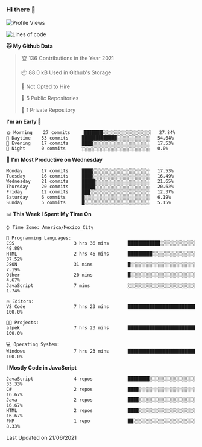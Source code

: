 ### Hi there 👋

<!--START_SECTION:waka-->
![Profile Views](http://img.shields.io/badge/Profile%20Views-0-blue)

![Lines of code](https://img.shields.io/badge/From%20Hello%20World%20I%27ve%20Written-1.8%20million%20lines%20of%20code-blue)

**🐱 My Github Data** 

> 🏆 136 Contributions in the Year 2021
 > 
> 📦 88.0 kB Used in Github's Storage 
 > 
> 🚫 Not Opted to Hire
 > 
> 📜 5 Public Repositories 
 > 
> 🔑 1 Private Repository 
 > 
**I'm an Early 🐤** 

```text
🌞 Morning    27 commits     ███████░░░░░░░░░░░░░░░░░░   27.84% 
🌆 Daytime    53 commits     █████████████░░░░░░░░░░░░   54.64% 
🌃 Evening    17 commits     ████░░░░░░░░░░░░░░░░░░░░░   17.53% 
🌙 Night      0 commits      ░░░░░░░░░░░░░░░░░░░░░░░░░   0.0%

```
📅 **I'm Most Productive on Wednesday** 

```text
Monday       17 commits     ████░░░░░░░░░░░░░░░░░░░░░   17.53% 
Tuesday      16 commits     ████░░░░░░░░░░░░░░░░░░░░░   16.49% 
Wednesday    21 commits     █████░░░░░░░░░░░░░░░░░░░░   21.65% 
Thursday     20 commits     █████░░░░░░░░░░░░░░░░░░░░   20.62% 
Friday       12 commits     ███░░░░░░░░░░░░░░░░░░░░░░   12.37% 
Saturday     6 commits      █░░░░░░░░░░░░░░░░░░░░░░░░   6.19% 
Sunday       5 commits      █░░░░░░░░░░░░░░░░░░░░░░░░   5.15%

```


📊 **This Week I Spent My Time On** 

```text
⌚︎ Time Zone: America/Mexico_City

💬 Programming Languages: 
CSS                      3 hrs 36 mins       ████████████░░░░░░░░░░░░░   48.88% 
HTML                     2 hrs 46 mins       █████████░░░░░░░░░░░░░░░░   37.52% 
JSON                     31 mins             █░░░░░░░░░░░░░░░░░░░░░░░░   7.19% 
Other                    20 mins             █░░░░░░░░░░░░░░░░░░░░░░░░   4.67% 
JavaScript               7 mins              ░░░░░░░░░░░░░░░░░░░░░░░░░   1.74%

🔥 Editors: 
VS Code                  7 hrs 23 mins       █████████████████████████   100.0%

🐱‍💻 Projects: 
alpek                    7 hrs 23 mins       █████████████████████████   100.0%

💻 Operating System: 
Windows                  7 hrs 23 mins       █████████████████████████   100.0%

```

**I Mostly Code in JavaScript** 

```text
JavaScript               4 repos             ████████░░░░░░░░░░░░░░░░░   33.33% 
C#                       2 repos             ████░░░░░░░░░░░░░░░░░░░░░   16.67% 
Java                     2 repos             ████░░░░░░░░░░░░░░░░░░░░░   16.67% 
HTML                     2 repos             ████░░░░░░░░░░░░░░░░░░░░░   16.67% 
PHP                      1 repo              ██░░░░░░░░░░░░░░░░░░░░░░░   8.33%

```



 Last Updated on 21/06/2021
<!--END_SECTION:waka-->

<!--
**JorgeGinez/JorgeGinez** is a ✨ _special_ ✨ repository because its `README.md` (this file) appears on your GitHub profile.

Here are some ideas to get you started:

- 🔭 I’m currently working on ...
- 🌱 I’m currently learning ...
- 👯 I’m looking to collaborate on ...
- 🤔 I’m looking for help with ...
- 💬 Ask me about ...
- 📫 How to reach me: ...
- 😄 Pronouns: ...
- ⚡ Fun fact: ...
-->
